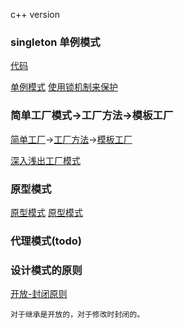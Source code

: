 c++ version

### singleton 单例模式

[代码](../c%2B%2B/singleton.cpp)
 
[单例模式](https://zhuanlan.zhihu.com/p/37469260)
[使用锁机制来保护](https://zhuanlan.zhihu.com/p/83539039)

### 简单工厂模式->工厂方法->模板工厂
[简单工厂](../c%2B%2B/simple_factor.cpp)->[工厂方法](../c%2B%2B/factor_method.cpp)->[模板工厂](../c%2B%2B/template_factory.cpp)

[深入浅出工厂模式](https://zhuanlan.zhihu.com/p/83535678)

### 原型模式


[原型模式](../c%2B%2B/)
[原型模式](https://zhuanlan.zhihu.com/p/365222623)

### 代理模式(todo)

### 设计模式的原则

[开放-封闭原则](https://www.cnblogs.com/gaochundong/p/open_closed_principle.html)

    对于继承是开放的，对于修改时封闭的。